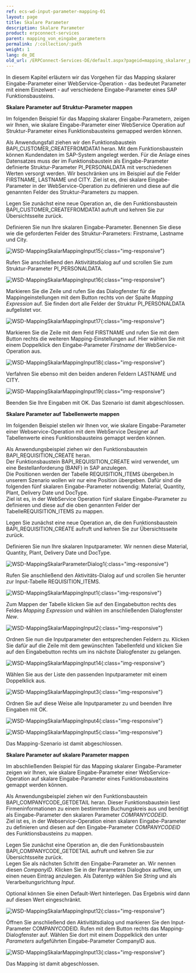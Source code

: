 ```yaml
---
ref: ecs-wd-input-parameter-mapping-01
layout: page
title: Skalare Parameter
description: Skalare Parameter
product: erpconnect-services
parent: mapping_von_eingabe_parametern
permalink: /:collection/:path
weight: 1
lang: de_DE
old_url: /ERPConnect-Services-DE/default.aspx?pageid=mapping_skalarer_parameter
---
```


In diesem Kapitel erläutern wir das Vorgehen für das Mapping skalarer Eingabe-Parameter einer WebService-Operation - das bedeutet Parameter mit einem Einzelwert - auf verschiedene Eingabe-Parameter eines SAP Funktionsbausteins. 

**Skalare Parameter auf Struktur-Parameter mappen**

Im folgenden Beispiel für das Mapping skalarer Eingabe-Parametern, zeigen wir Ihnen, wie skalare Eingabe-Parameter einer WebService Operation auf Struktur-Parameter eines Funktionsbausteins gemapped werden können. 

Als Anwendungsfall ziehen wir den Funktionsbaustein BAPI_CUSTOMER_CREATEFROMDATA1 heran. Mit dem Funktionsbaustein können Kundendaten im SAP-System angelegt werden. Für die Anlage eines Datensatzes muss der im Funktionsbaustein als Eingabe-Parameter definierte Struktur-Parameter PI_PERSONALDATA mit verschiedenen Werten versorgt werden. Wir beschränken uns im Beispiel auf die Felder FIRSTNAME, LASTNAME und CITY. 
Ziel ist es, drei skalare Eingabe-Parameter in der WebService-Operation zu definieren und diese auf die genannten Felder des Struktur-Parameters zu mappen. 

Legen Sie zunächst eine neue Operation an, die den Funktionsbaustein BAPI_CUSTOMER_CREATEFROMDATA1 aufruft und kehren Sie zur Übersichtsseite zurück.

Definieren Sie nun Ihre skalaren Eingabe-Parameter. Benennen Sie diese wie die geforderten Felder des Struktur-Parameters: Firstname, Lastname und City.    

![WSD-MappingSkalarMappingInput15](/img/content/WSD-MappingSkalarMappingInput15.png){:class="img-responsive"}

Rufen Sie anschließend den Aktivitätsdialog auf und scrollen Sie zum Struktur-Parameter PI_PERSONALDATA.

![WSD-MappingSkalarMappingInput16](/img/content/WSD-MappingSkalarMappingInput16.png){:class="img-responsive"}

Markieren Sie die Zeile und rufen Sie das Dialogfenster für die Mappingeinstellungen mit dem Button rechts von der Spalte *Mapping Expression* auf. Sie finden dort alle Felder der Struktur PI_PERSONALDATA aufgelistet vor.

![WSD-MappingSkalarMappingInput17](/img/content/WSD-MappingSkalarMappingInput17.png){:class="img-responsive"}

Markieren Sie die Zeile mit dem Feld FIRSTNAME und rufen Sie mit dem Button rechts die weiteren Mapping-Einstellungen auf. Hier wählen Sie mit einem Doppelklick den Eingabe-Parameter *Firstname* der WebService-Operation aus. 

![WSD-MappingSkalarMappingInput18](/img/content/WSD-MappingSkalarMappingInput18.png){:class="img-responsive"}

Verfahren Sie ebenso mit den beiden anderen Feldern LASTNAME und CITY. 

![WSD-MappingSkalarMappingInput19](/img/content/WSD-MappingSkalarMappingInput19.png){:class="img-responsive"}

Beenden Sie Ihre Eingaben mit OK. Das Szenario ist damit abgeschlossen. 


**Skalare Parameter auf Tabellenwerte mappen**

Im folgenden Beispiel stellen wir Ihnen vor, wie skalare Eingabe-Parameter einer Webservice-Operation mit dem WebService Designer auf Tabellenwerte eines Funktionsbausteins gemappt werden können. 

Als Anwendungsbeispiel ziehen wir den Funktionsbaustein BAPI_REQUISITION_CREATE heran. <br> 
Der Funktionsbaustein BAPI_REQUISITION_CREATE wird verwendet, um eine Bestellanforderung (BANF) in SAP anzulegen. <br>
Die Positionen werden der Tabelle REQUISITION_ITEMS übergeben.In unserem Szenario wollen wir nur eine Position übergeben. Dafür sind die folgenden fünf skalaren Eingabe-Parameter notwendig: Material, Quantity, Plant, Delivery Date und DocType.<br>
Ziel ist es, in der WebService Operation fünf skalare Eingabe-Parameter zu definieren und diese auf die oben genannten Felder der TabelleREQUISITION_ITEMS zu mappen. 

Legen Sie zunächst eine neue Operation an, die den Funktionsbaustein BAPI_REQUISITION_CREATE aufruft und kehren Sie zur Übersichtsseite zurück.

Definieren Sie nun Ihre skalaren Inputparameter.  Wir nennen diese Material, Quantity, Plant, Delivery Date und DocType. 

![WSD-MappingSkalarParameterDialog1](/img/content/WSD-MappingSkalarParameterDialog1.png){:class="img-responsive"}

Rufen Sie anschließend den Aktivitäts-Dialog auf und scrollen Sie herunter zur Input-Tabelle REQUISITION_ITEMS.

![WSD-MappingSkalarMappingInput1](/img/content/WSD-MappingSkalarMappingInput1.png){:class="img-responsive"}

Zum Mappen der Tabelle klicken Sie auf den Eingabebutton rechts des Feldes *Mapping Expression* und wählen im anschließenden Dialogfenster *New*. 

![WSD-MappingSkalarMappingInput2](/img/content/WSD-MappingSkalarMappingInput2.png){:class="img-responsive"}

Ordnen Sie nun die Inputparameter den entsprechenden Feldern zu. Klicken Sie dafür auf die Zeile mit dem gewünschten Tabellenfeld und klicken Sie auf den Eingabebutton rechts um ins nächste Dialogfenster zu gelangen. 

![WSD-MappingSkalarMappingInput14](/img/content/WSD-MappingSkalarMappingInput14.png){:class="img-responsive"}

Wählen Sie aus der Liste den passenden Inputparameter mit einem Doppelklick aus.

![WSD-MappingSkalarMappingInput3](/img/content/WSD-MappingSkalarMappingInput3.png){:class="img-responsive"}

Ordnen Sie auf diese Weise alle Inputparameter zu und beenden Ihre Eingaben mit OK.

![WSD-MappingSkalarMappingInput4](/img/content/WSD-MappingSkalarMappingInput4.png){:class="img-responsive"}

![WSD-MappingSkalarMappingInput5](/img/content/WSD-MappingSkalarMappingInput5.png){:class="img-responsive"}

Das Mapping-Szenario ist damit abgeschlossen.  


**Skalare Parameter auf skalare Parameter mappen**

Im abschließenden Beispiel für das Mapping skalarer Eingabe-Parameter zeigen wir Ihnen, wie skalare Eingabe-Parameter einer WebService-Operation auf skalare Eingabe-Parameter eines Funktionsbausteins gemappt werden können. 

Als Anwendungsbeispiel ziehen wir den Funktionsbaustein BAPI_COMPANYCODE_GETDETAIL heran. Dieser Funktionsbaustein liest Firmeninformationen zu einem bestimmten Buchungskreis aus und benötigt als Eingabe-Parameter den skalaren Parameter *COMPANYCODEID*.<br> 
Ziel ist es, in der Webservice-Operation einen skalaren Eingabe-Parameter zu definieren und diesen auf den Eingabe-Parameter *COMPANYCODEID* des Funktionsbausteins zu mappen.

Legen Sie zunächst eine Operation an, die den Funktionsbaustein BAPI_COMPANYCODE_GETDETAIL aufruft und kehren Sie zur Übersichtsseite zurück. <br>
Legen Sie als nächsten Schritt den Eingabe-Parameter an. Wir nennen diesen *CompanyID*. Klicken Sie in der Parameters Dialogbox aufNew, um einen neuen Eintrag anzulegen. Als Datentyp wählen Sie *String* und als Verarbeitungsrichtung *Input*.  

Optional können Sie einen Default-Wert hinterlegen. Das Ergebnis wird dann auf diesen Wert eingeschränkt.   

![WSD-MappingSkalarMappingInput12](/img/content/WSD-MappingSkalarMappingInput12.png){:class="img-responsive"}

Öffnen Sie anschließend den Aktivitätsdialog und markieren Sie den Input-Parameter COMPANYCODEID. Rufen mit dem Button rechts das Mapping-Dialogfenster auf. Wählen Sie dort mit einem Doppelklick den unter *Parameters* aufgeführten Eingabe-Parameter CompanyID aus. 

![WSD-MappingSkalarMappingInput13](/img/content/WSD-MappingSkalarMappingInput13.png){:class="img-responsive"}

Das Mapping ist damit abgeschlossen. 
